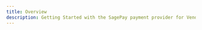 ```yaml
---
title: Overview
description: Getting Started with the SagePay payment provider for Vendr, the eCommerce solution for Umbraco v8+
---
```


<work-in-progress />